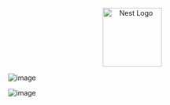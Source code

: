 <p align="center">
  <a href="http://nestjs.com/" target="blank"><img src="https://nestjs.com/img/logo-small.svg" width="120" alt="Nest Logo" /></a>
</p>

![image](https://github.com/user-attachments/assets/e773641e-3116-4a15-8fba-c9d24f456aba)


![image](https://github.com/user-attachments/assets/97056946-f18f-415a-9dbb-865d44cb8028)
